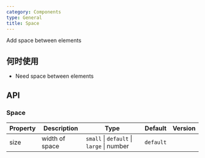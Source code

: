 ```yaml
---
category: Components
type: General
title: Space
---
```


Add space between elements

## 何时使用

- Need space between elements

## API

### Space

| Property | Description    | Type                                      | Default   | Version |
| -------- | -------------- | ----------------------------------------- | --------- | ------- |
| size     | width of space | `small` \| `default` \| `large` \| number | `default` |         |

